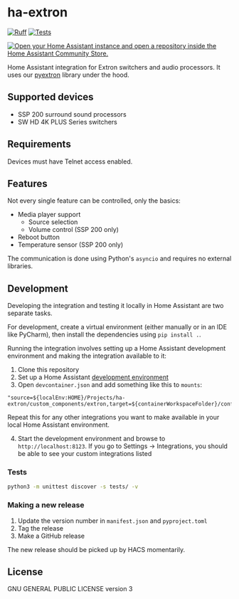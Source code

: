 # ha-extron

[![Ruff](https://github.com/NitorCreations/ha-extron/actions/workflows/ruff.yaml/badge.svg)](https://github.com/NitorCreations/ha-extron/actions/workflows/ruff.yaml)
[![Tests](https://github.com/NitorCreations/ha-extron/actions/workflows/unittest.yaml/badge.svg)](https://github.com/NitorCreations/ha-extron/actions/workflows/unittest.yaml)

[![Open your Home Assistant instance and open a repository inside the Home Assistant Community Store.](https://my.home-assistant.io/badges/hacs_repository.svg)](https://my.home-assistant.io/redirect/hacs_repository/?owner=NitorCreations&repository=https%3A%2F%2Fgithub.com%2FNitorCreations%2Fha-extron)

Home Assistant integration for Extron switchers and audio processors. It uses our 
[pyextron](https://github.com/NitorCreations/pyextron) library under the hood.

## Supported devices

* SSP 200 surround sound processors
* SW HD 4K PLUS Series switchers

## Requirements

Devices must have Telnet access enabled.

## Features

Not every single feature can be controlled, only the basics:

* Media player support
  * Source selection
  * Volume control (SSP 200 only)
* Reboot button
* Temperature sensor (SSP 200 only)

The communication is done using Python's `asyncio` and requires no external libraries.

## Development

Developing the integration and testing it locally in Home Assistant are two separate tasks.

For development, create a virtual environment (either manually or in an IDE like PyCharm), then install the 
dependencies using `pip install .`.

Running the integration involves setting up a Home Assistant development environment and making the integration 
available to it:

1. Clone this repository
2. Set up a Home Assistant [development environment](https://developers.home-assistant.io/docs/development_environment/)
3. Open `devcontainer.json` and add something like this to `mounts`:

```
"source=${localEnv:HOME}/Projects/ha-extron/custom_components/extron,target=${containerWorkspaceFolder}/config/custom_components/extron,type=bind",
```

Repeat this for any other integrations you want to make available in your local Home Assistant environment.

4. Start the development environment and browse to `http://localhost:8123`. If you go to Settings -> Integrations, you should be able to see your 
   custom integrations listed

### Tests

```bash
python3 -m unittest discover -s tests/ -v
```

### Making a new release

1. Update the version number in `manifest.json` and `pyproject.toml`
2. Tag the release
3. Make a GitHub release

The new release should be picked up by HACS momentarily.

## License

GNU GENERAL PUBLIC LICENSE version 3
